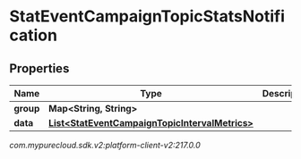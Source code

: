 # StatEventCampaignTopicStatsNotification


## Properties

| Name | Type | Description | Notes |
| ------------ | ------------- | ------------- | ------------- |
| **group** | **Map&lt;String, String&gt;** |  |  [optional] |
| **data** | [**List&lt;StatEventCampaignTopicIntervalMetrics&gt;**](StatEventCampaignTopicIntervalMetrics) |  |  [optional] |




_com.mypurecloud.sdk.v2:platform-client-v2:217.0.0_
